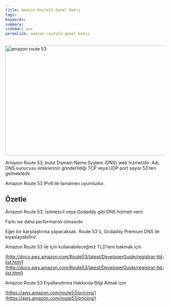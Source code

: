 ```yaml
---
title: Amazon Route53 Genel Bakış
tags:
keywords: 
summary:
sidebar: aws
permalink: amazon-route53-genel-bakis
---
```



<img alt="amazon route 53" src="https://forumlogs.com/uploads/default/original/2X/8/8ecd3e19b2f18b87ddc648cd884d307da641b466.png" width="690" height="345">


Amazon Route 53,  bulut Domain Name System (DNS) web hizmetidir. Adı, DNS sunucusu isteklerinin gönderildiği TCP veya UDP port  sayısı 53'ten gelmektedir.

Amazon Route 53 IPv6 ile tamamen uyumludur.

## Özetle 

Amazon Route 53, İsimtescil veya Godaddy gibi DNS hizmeti verir. 

Farkı ise daha performanslı olmasıdır. 

Eğer bir karşılaştırma yapacaksak. Route 53'ü, Godaddy Premium DNS ile kıyaslayabiliriz.

Amazon Route 53 ile için kullanabileceğiniz TLD'lere bakmak için 

[http://docs.aws.amazon.com/Route53/latest/DeveloperGuide/registrar-tld-list.html](http://docs.aws.amazon.com/Route53/latest/DeveloperGuide/registrar-tld-list.html)

Amazon Route 53 Fiyatlandırma Hakkında Bilgi Almak için

[https://aws.amazon.com/route53/pricing/](https://aws.amazon.com/route53/pricing/)